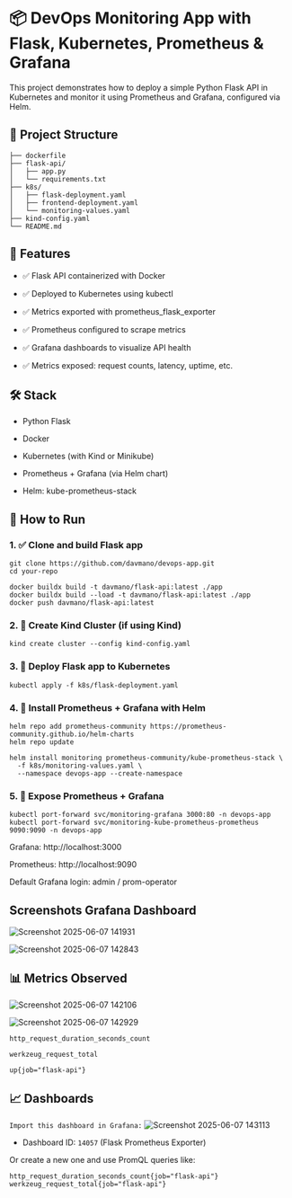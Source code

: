 # 📦 DevOps Monitoring App with Flask, Kubernetes, Prometheus & Grafana
This project demonstrates how to deploy a simple Python Flask API in Kubernetes and monitor it using Prometheus and Grafana, configured via Helm.

## 📁 Project Structure
``` 
├── dockerfile                   
├── flask-api/                   
│   ├── app.py
│   └── requirements.txt
├── k8s/
│   ├── flask-deployment.yaml     
│   ├── frontend-deployment.yaml  
│   └── monitoring-values.yaml   
├── kind-config.yaml               
└── README.md
```

## 🚀 Features
- ✅ Flask API containerized with Docker

- ✅ Deployed to Kubernetes using kubectl

- ✅ Metrics exported with prometheus_flask_exporter

- ✅ Prometheus configured to scrape metrics

- ✅ Grafana dashboards to visualize API health

- ✅ Metrics exposed: request counts, latency, uptime, etc.

## 🛠️ Stack
- Python Flask

- Docker

- Kubernetes (with Kind or Minikube)

- Prometheus + Grafana (via Helm chart)

- Helm: kube-prometheus-stack

## 🧪 How to Run
### 1. ✅ Clone and build Flask app
```
git clone https://github.com/davmano/devops-app.git
cd your-repo
```
```
docker buildx build -t davmano/flask-api:latest ./app
docker buildx build --load -t davmano/flask-api:latest ./app
docker push davmano/flask-api:latest
``` 
### 2. 🧱 Create Kind Cluster (if using Kind)
```
kind create cluster --config kind-config.yaml
``` 
### 3. 🚢 Deploy Flask app to Kubernetes
```
kubectl apply -f k8s/flask-deployment.yaml
```

### 4. 📡 Install Prometheus + Grafana with Helm
``` 
helm repo add prometheus-community https://prometheus-community.github.io/helm-charts
helm repo update
```
```
helm install monitoring prometheus-community/kube-prometheus-stack \
  -f k8s/monitoring-values.yaml \
  --namespace devops-app --create-namespace
``` 
### 5. 🔌 Expose Prometheus + Grafana
``` 
kubectl port-forward svc/monitoring-grafana 3000:80 -n devops-app
kubectl port-forward svc/monitoring-kube-prometheus-prometheus 9090:9090 -n devops-app
``` 
Grafana: http://localhost:3000

Prometheus: http://localhost:9090

Default Grafana login: admin / prom-operator

## Screenshots Grafana Dashboard
![Screenshot 2025-06-07 141931](https://github.com/user-attachments/assets/ecbcffe2-1fca-40cd-ab99-931bd54518da)

![Screenshot 2025-06-07 142843](https://github.com/user-attachments/assets/d853e74f-4f52-45e5-b039-7f3b9b5f0cda)

## 📊 Metrics Observed

![Screenshot 2025-06-07 142106](https://github.com/user-attachments/assets/a80628a7-7ba7-47cc-a545-96a4d0bc863c)

![Screenshot 2025-06-07 142929](https://github.com/user-attachments/assets/21b7287e-24c8-4182-9b37-b8d8e3c0265c)


`http_request_duration_seconds_count` 

`werkzeug_request_total`

`up{job="flask-api"}`

## 📈 Dashboards

`Import this dashboard in Grafana:`
![Screenshot 2025-06-07 143113](https://github.com/user-attachments/assets/ec4aefb9-e05e-48d2-ac30-fa37d28a68ce)

-  Dashboard ID: `14057` (Flask Prometheus Exporter)

Or create a new one and use PromQL queries like:

```
http_request_duration_seconds_count{job="flask-api"}
werkzeug_request_total{job="flask-api"}
``` 

